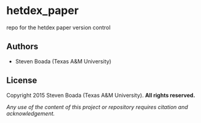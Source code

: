 # hetdex_paper
repo for the hetdex paper version control

## Authors

- Steven Boada (Texas A&M University)

## License

Copyright 2015 Steven Boada (Texas A&M University).
**All rights reserved.**

*Any use of the content of this project or repository requires citation and acknowledgement.*
